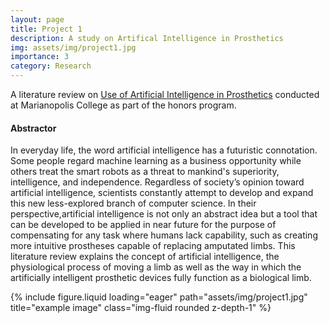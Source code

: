 ```yaml
---
layout: page
title: Project 1
description: A study on Artifical Intelligence in Prosthetics
img: assets/img/project1.jpg
importance: 3
category: Research 
---
```


A literature review on  <a href="https://drive.google.com/file/d/1j6NFmLGffXBUjS2TV7wPXmjuTqS55IOc/view?usp=share_link">Use of Artificial Intelligence in Prosthetics</a> conducted at Marianopolis College as part of the honors program.


<h4><b>Abstractor</b></h4>

In everyday life, the word artificial intelligence has a futuristic connotation. Some people regard machine learning as a business opportunity while others treat the smart robots as a threat to mankind's superiority, intelligence, and independence. Regardless of society’s opinion toward artificial intelligence, scientists constantly attempt to develop and expand this new less-explored branch of computer science. In their perspective,artificial intelligence is not only an abstract idea but a tool that can be developed to be applied in near future for the purpose of compensating for any task where humans lack capability, such as creating more intuitive prostheses capable of replacing amputated limbs. This literature review explains the concept of artificial intelligence, the physiological process of moving a limb as well as the way in which the artificially intelligent prosthetic devices fully function as a biological limb.

<div class="row">
    <div class="col-sm mt-3 mt-md-0">
        {% include figure.liquid loading="eager" path="assets/img/project1.jpg" title="example image" class="img-fluid rounded z-depth-1" %}
    </div>
</div>
